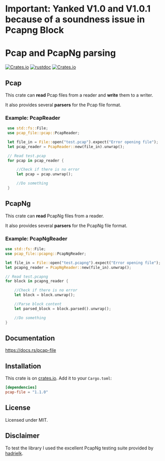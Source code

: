 # Important: Yanked V1.0 and V1.0.1 because of a soundness issue in Pcapng Block

# Pcap and PcapNg parsing

[![Crates.io](https://img.shields.io/crates/v/pcap-file.svg)](https://crates.io/crates/pcap-file)
[![rustdoc](https://img.shields.io/badge/Doc-pcap--file-green.svg)](https://docs.rs/pcap-file/)
[![Crates.io](https://img.shields.io/crates/l/pcap-file.svg)](https://github.com/courvoif/pcap-file/blob/master/LICENSE)


## Pcap
This crate can **read** Pcap files from a reader and **write** them to a writer.

It also provides several **parsers** for the Pcap file format.

### Example: PcapReader
```rust
 use std::fs::File;
 use pcap_file::pcap::PcapReader;

 let file_in = File::open("test.pcap").expect("Error opening file");
 let pcap_reader = PcapReader::new(file_in).unwrap();

 // Read test.pcap
 for pcap in pcap_reader {

     //Check if there is no error
     let pcap = pcap.unwrap();

     //Do something
 }
```


## PcapNg
This crate can **read** PcapNg files from a reader.

It also provides several **parsers** for the PcapNg file format.

### Example: PcapNgReader
```rust
use std::fs::File;
use pcap_file::pcapng::PcapNgReader;

let file_in = File::open("test.pcapng").expect("Error opening file");
let pcapng_reader = PcapNgReader::new(file_in).unwrap();

// Read test.pcapng
for block in pcapng_reader {

    //Check if there is no error
    let block = block.unwrap();

    //Parse block content
    let parsed_block = block.parsed().unwrap();

    //Do something
}
```


## Documentation

https://docs.rs/pcap-file


## Installation

This crate is on [crates.io](https://crates.io/crates/pcap-file).
Add it to your `Cargo.toml`:

```toml
[dependencies]
pcap-file = "1.1.0"
```


## License

Licensed under MIT.


## Disclaimer

To test the library I used the excellent PcapNg testing suite provided by [hadrielk](https://github.com/hadrielk/pcapng-test-generator). 


